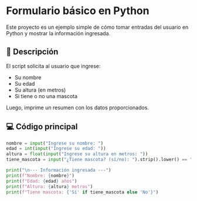 # Formulario básico en Python

Este proyecto es un ejemplo simple de cómo tomar entradas del usuario en Python y mostrar la información ingresada.

## 🧾 Descripción

El script solicita al usuario que ingrese:

- Su nombre
- Su edad
- Su altura (en metros)
- Si tiene o no una mascota

Luego, imprime un resumen con los datos proporcionados.

## 💻 Código principal

```python
nombre = input("Ingrese su nombre: ")
edad = int(input("Ingrese su edad: "))
altura = float(input("Ingrese su altura en metros: "))
tiene_mascota = input("¿Tiene mascota? (sí/no): ").strip().lower() == "sí"

print("\n--- Información ingresada ---")
print(f"Nombre: {nombre}")
print(f"Edad: {edad} años")
print(f"Altura: {altura} metros")
print(f"Tiene mascota: {'Sí' if tiene_mascota else 'No'}")

